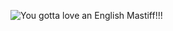 ![You gotta love an English Mastiff!!!](https://vetstreet.brightspotcdn.com/dims4/default/94eaf65/2147483647/thumbnail/645x380/quality/90/?url=https%3A%2F%2Fvetstreet-brightspot.s3.amazonaws.com%2F72%2F32%2Ff2a109cc4a59aec759fca90db449%2Fmastiff-ap-1czd1n-645.jpg)
